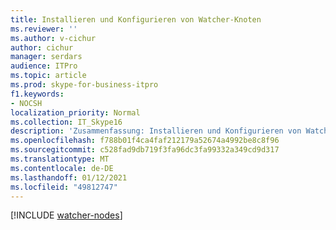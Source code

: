 ```yaml
---
title: Installieren und Konfigurieren von Watcher-Knoten
ms.reviewer: ''
ms.author: v-cichur
author: cichur
manager: serdars
audience: ITPro
ms.topic: article
ms.prod: skype-for-business-itpro
f1.keywords:
- NOCSH
localization_priority: Normal
ms.collection: IT_Skype16
description: 'Zusammenfassung: Installieren und Konfigurieren von Watcher-Knoten für synthetische Skype for Business Server-Transaktionen.'
ms.openlocfilehash: f788b01f4ca4faf212179a52674a4992be8c8f96
ms.sourcegitcommit: c528fad9db719f3fa96dc3fa99332a349cd9d317
ms.translationtype: MT
ms.contentlocale: de-DE
ms.lasthandoff: 01/12/2021
ms.locfileid: "49812747"
---
```

[!INCLUDE [watcher-nodes](../../SfbServer/management-tools/use-scom-management-pack/watcher-nodes.md)]

